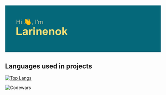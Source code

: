 ![](header.png)

## Languages used in projects

[![Top Langs](https://github-readme-stats.vercel.app/api/top-langs/?username=Larinenok)](https://github.com/anuraghazra/github-readme-stats)

![Codewars](https://github.r2v.ch/codewars?user=Larinenok)
